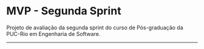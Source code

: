 # MVP - Segunda Sprint

Projeto de avaliação da segunda sprint do curso de Pós-graduação da PUC-Rio em Engenharia de Software.

---

